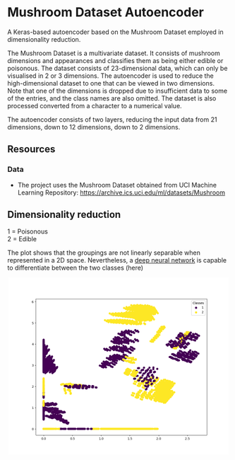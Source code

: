 # Mushroom Dataset Autoencoder

A Keras-based autoencoder based on the Mushroom Dataset employed in dimensionality reduction.

The Mushroom Dataset is a multivariate dataset. It consists of mushroom dimensions and appearances and classifies them
as being either edible or poisonous. The dataset consists of 23-dimensional data, which can only be visualised in 2 or 3 dimensions.
The autoencoder is used to reduce the high-dimensional dataset to one that can be viewed in two dimensions. 
Note that one of the dimensions is dropped due to insufficient data to some of the entries, and the class names are also omitted.
The dataset is also processed converted from a character to a numerical value.

The autoencoder consists of two layers, reducing the input data from 21 dimensions, down to 12 dimensions, down to 2 dimensions.

## Resources

### Data

* The project uses the Mushroom Dataset obtained from UCI Machine Learning Repository:
  https://archive.ics.uci.edu/ml/datasets/Mushroom

## Dimensionality reduction
1 = Poisonous
<br/>
2 = Edible

The plot shows that the groupings are not linearly separable when represented in a 2D space. Nevertheless, a 
[deep neural network](https://github.com/Carla-de-Beer/tensorflow-2.x-projects/tree/master/dff/classifier/mushroom-dataset-classifier) is 
capable to differentiate between the two classes (here)


<p align="center">
  <img src="images/2D_visualisation_2.png" width="500px"/>
</p>
